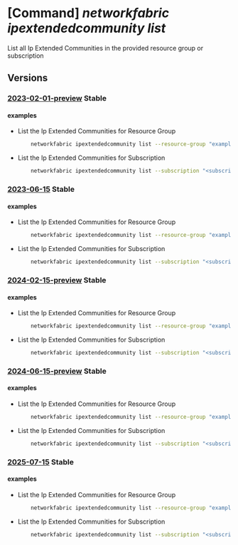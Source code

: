 # [Command] _networkfabric ipextendedcommunity list_

List all Ip Extended Communities in the provided resource group or subscription

## Versions

### [2023-02-01-preview](/Resources/mgmt-plane/L3N1YnNjcmlwdGlvbnMve30vcHJvdmlkZXJzL21pY3Jvc29mdC5tYW5hZ2VkbmV0d29ya2ZhYnJpYy9pcGV4dGVuZGVkY29tbXVuaXRpZXM=/2023-02-01-preview.xml) **Stable**

<!-- mgmt-plane /subscriptions/{}/providers/microsoft.managednetworkfabric/ipextendedcommunities 2023-02-01-preview -->
<!-- mgmt-plane /subscriptions/{}/resourcegroups/{}/providers/microsoft.managednetworkfabric/ipextendedcommunities 2023-02-01-preview -->

#### examples

- List the Ip Extended Communities for Resource Group
    ```bash
        networkfabric ipextendedcommunity list --resource-group "example-rg"
    ```

- List the Ip Extended Communities for Subscription
    ```bash
        networkfabric ipextendedcommunity list --subscription "<subscriptionId>"
    ```

### [2023-06-15](/Resources/mgmt-plane/L3N1YnNjcmlwdGlvbnMve30vcHJvdmlkZXJzL21pY3Jvc29mdC5tYW5hZ2VkbmV0d29ya2ZhYnJpYy9pcGV4dGVuZGVkY29tbXVuaXRpZXM=/2023-06-15.xml) **Stable**

<!-- mgmt-plane /subscriptions/{}/providers/microsoft.managednetworkfabric/ipextendedcommunities 2023-06-15 -->
<!-- mgmt-plane /subscriptions/{}/resourcegroups/{}/providers/microsoft.managednetworkfabric/ipextendedcommunities 2023-06-15 -->

#### examples

- List the Ip Extended Communities for Resource Group
    ```bash
        networkfabric ipextendedcommunity list --resource-group "example-rg"
    ```

- List the Ip Extended Communities for Subscription
    ```bash
        networkfabric ipextendedcommunity list --subscription "<subscriptionId>"
    ```

### [2024-02-15-preview](/Resources/mgmt-plane/L3N1YnNjcmlwdGlvbnMve30vcHJvdmlkZXJzL21pY3Jvc29mdC5tYW5hZ2VkbmV0d29ya2ZhYnJpYy9pcGV4dGVuZGVkY29tbXVuaXRpZXM=/2024-02-15-preview.xml) **Stable**

<!-- mgmt-plane /subscriptions/{}/providers/microsoft.managednetworkfabric/ipextendedcommunities 2024-02-15-preview -->
<!-- mgmt-plane /subscriptions/{}/resourcegroups/{}/providers/microsoft.managednetworkfabric/ipextendedcommunities 2024-02-15-preview -->

#### examples

- List the Ip Extended Communities for Resource Group
    ```bash
        networkfabric ipextendedcommunity list --resource-group "example-rg"
    ```

- List the Ip Extended Communities for Subscription
    ```bash
        networkfabric ipextendedcommunity list --subscription "<subscriptionId>"
    ```

### [2024-06-15-preview](/Resources/mgmt-plane/L3N1YnNjcmlwdGlvbnMve30vcHJvdmlkZXJzL21pY3Jvc29mdC5tYW5hZ2VkbmV0d29ya2ZhYnJpYy9pcGV4dGVuZGVkY29tbXVuaXRpZXM=/2024-06-15-preview.xml) **Stable**

<!-- mgmt-plane /subscriptions/{}/providers/microsoft.managednetworkfabric/ipextendedcommunities 2024-06-15-preview -->
<!-- mgmt-plane /subscriptions/{}/resourcegroups/{}/providers/microsoft.managednetworkfabric/ipextendedcommunities 2024-06-15-preview -->

#### examples

- List the Ip Extended Communities for Resource Group
    ```bash
        networkfabric ipextendedcommunity list --resource-group "example-rg"
    ```

- List the Ip Extended Communities for Subscription
    ```bash
        networkfabric ipextendedcommunity list --subscription "<subscriptionId>"
    ```

### [2025-07-15](/Resources/mgmt-plane/L3N1YnNjcmlwdGlvbnMve30vcHJvdmlkZXJzL21pY3Jvc29mdC5tYW5hZ2VkbmV0d29ya2ZhYnJpYy9pcGV4dGVuZGVkY29tbXVuaXRpZXM=/2025-07-15.xml) **Stable**

<!-- mgmt-plane /subscriptions/{}/providers/microsoft.managednetworkfabric/ipextendedcommunities 2025-07-15 -->
<!-- mgmt-plane /subscriptions/{}/resourcegroups/{}/providers/microsoft.managednetworkfabric/ipextendedcommunities 2025-07-15 -->

#### examples

- List the Ip Extended Communities for Resource Group
    ```bash
        networkfabric ipextendedcommunity list --resource-group "example-rg"
    ```

- List the Ip Extended Communities for Subscription
    ```bash
        networkfabric ipextendedcommunity list --subscription "<subscriptionId>"
    ```
